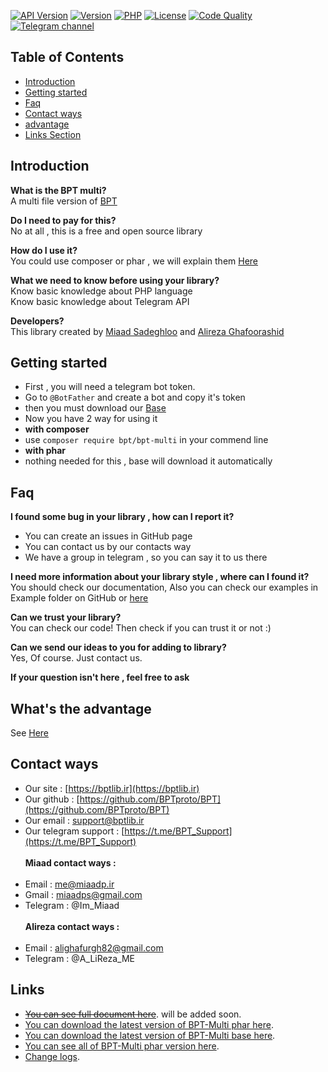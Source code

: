 [![API Version](https://img.shields.io/badge/Bot%20API-6.6-32a2da?style=for-the-badge&logo=V)](https://core.telegram.org/bots/api#november-5-2022)
[![Version](https://img.shields.io/badge/Version-1.8.0-blue?style=for-the-badge&logo=V)](https://packagist.org/packages/bpt/bpt-multi)
[![PHP](https://img.shields.io/badge/php-+8-green?style=for-the-badge&logo=php)](https://php.net/)
[![License](https://img.shields.io/badge/License-MIT-gold?style=for-the-badge&logo=surveymonkey)](https://github.com/php-telegram-bot/core/LICENSE)
[![Code Quality](https://img.shields.io/scrutinizer/quality/g/BPTproto/BPT-Multi?style=for-the-badge&logo=Quantcast)](https://scrutinizer-ci.com/g/BPTproto/BPT-Multi/)
[![Telegram channel](https://img.shields.io/badge/telegram-@bpt__ch-64659d?style=for-the-badge&logo=telegram)](https://t.me/bpt_ch)

## Table of Contents
- [Introduction](#introduction)
- [Getting started](#getting-started)
- [Faq](#faq)
- [Contact ways](#contact-ways)
- [advantage](#whats-the-advantage)
- [Links Section](#links)

## Introduction

**What is the BPT multi?** <br>
A multi file version of [BPT](https://github.com/BPTproto/BPT)

**Do I need to pay for this?** <br>
No at all , this is a free and open source library

**How do I use it?** <br>
You could use composer or phar , we will explain them [Here](#getting-started)

**What we need to know before using your library?** <br>
Know basic knowledge about PHP language <br>
Know basic knowledge about Telegram API

**Developers?** <br>
This library created by [Miaad Sadeghloo](https://github.com/miaadp) and [Alireza Ghafoorashid](https://github.com/Alireza-ME)

## Getting started
- First , you will need a telegram bot token.
- Go to `@BotFather` and create a bot and copy it's token
- then you must download our [Base](#links)
- Now you have 2 way for using it
- **with composer**
- use `composer require bpt/bpt-multi` in your commend line
- **with phar**
- nothing needed for this , base will download it automatically

## Faq

**I found some bug in your library , how can I report it?** <br>
- You can create an issues in GitHub page
- You can contact us by our contacts way
- We have a group in telegram , so you can say it to us there

**I need more information about your library style , where can I found it?** <br>
You should check our documentation, Also you can check our examples in Example folder on GitHub or [here](https://dl.bptlib.ir/examples-multi)

**Can we trust your library?** <br>
You can check our code! Then check if you can trust it or not :)

**Can we send our ideas to you for adding to library?** <br>
Yes, Of course. Just contact us.

**If your question isn't here , feel free to ask** <br>

## What's the advantage
See [Here](https://github.com/BPTproto/BPT-Multi/blob/main/feature.md)

## Contact ways
- Our site : [https://bptlib.ir](https://bptlib.ir)
- Our github : [https://github.com/BPTproto/BPT](https://github.com/BPTproto/BPT)
- Our email : support@bptlib.ir
- Our telegram support : [https://t.me/BPT_Support](https://t.me/BPT_Support)
  <br><br>
  **Miaad contact ways :**
  <br><br>
- Email : me@miaadp.ir
- Gmail : miaadps@gmail.com
- Telegram : @Im_Miaad
  <br><br>
  **Alireza contact ways :**
  <br><br>
- Email : alighafurgh82@gmail.com
- Telegram : @A_LiReza_ME

## Links
- ~~[You can see full document here]()~~. will be added soon.
- [You can download the latest version of BPT-Multi phar here](https://dl.bptlib.ir/BPT.phar).
- [You can download the latest version of BPT-Multi base here](https://dl.bptlib.ir/base-multi.php).
- [You can see all of BPT-Multi phar version here](https://dl.bptlib.ir/BPT-Multi).
- [Change logs](https://github.com/BPTproto/BPT-Multi/blob/main/change_log.md).
